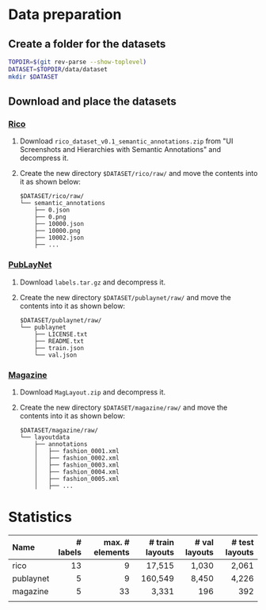 # Data preparation

## Create a folder for the datasets

```bash
TOPDIR=$(git rev-parse --show-toplevel)
DATASET=$TOPDIR/data/dataset
mkdir $DATASET
```

## Download and place the datasets

### [Rico](http://interactionmining.org/rico/)

1.  Download `rico_dataset_v0.1_semantic_annotations.zip` from "UI Screenshots and Hierarchies with Semantic Annotations" and decompress it.
2.  Create the new directory `$DATASET/rico/raw/` and move the contents into it as shown below:

    ```dircolors
    $DATASET/rico/raw/
    └── semantic_annotations
        ├── 0.json
        ├── 0.png
        ├── 10000.json
        ├── 10000.png
        ├── 10002.json
        ├── ...
    ```

### [PubLayNet](https://developer.ibm.com/exchanges/data/all/publaynet/)

1.  Download `labels.tar.gz` and decompress it.
2.  Create the new directory `$DATASET/publaynet/raw/` and move the contents into it as shown below:

    ```dircolors
    $DATASET/publaynet/raw/
    └── publaynet
        ├── LICENSE.txt
        ├── README.txt
        ├── train.json
        └── val.json
    ```

### [Magazine](https://xtqiao.com/projects/content_aware_layout/)

1.  Download `MagLayout.zip` and decompress it.
2.  Create the new directory `$DATASET/magazine/raw/` and move the contents into it as shown below:

    ```dircolors
    $DATASET/magazine/raw/
    └── layoutdata
        ├── annotations
        │   ├── fashion_0001.xml
        │   ├── fashion_0002.xml
        │   ├── fashion_0003.xml
        │   ├── fashion_0004.xml
        │   ├── fashion_0005.xml
        │   ├── ...
    ```

# Statistics

| Name      | # labels | max. # elements | # train layouts | # val layouts | # test layouts |
| :-------- | -------: | --------------: | --------------: | ------------: | -------------: |
| rico      |       13 |               9 |          17,515 |         1,030 |          2,061 |
| publaynet |        5 |               9 |         160,549 |         8,450 |          4,226 |
| magazine  |        5 |              33 |           3,331 |           196 |            392 |
|           |          |                 |                 |               |                |
